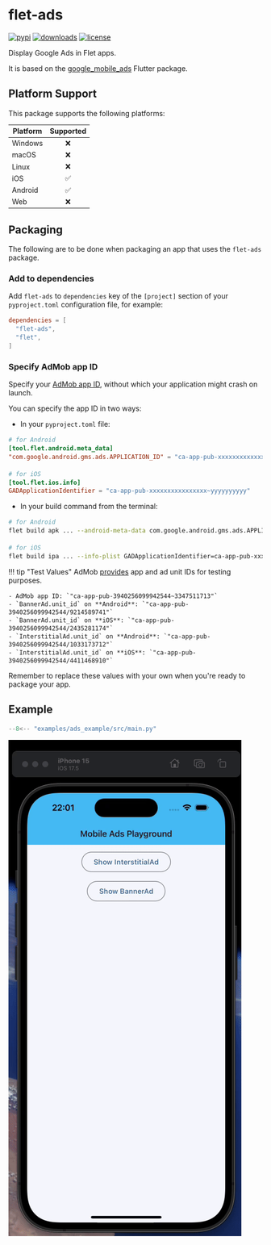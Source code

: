 # flet-ads

[![pypi](https://img.shields.io/pypi/v/flet-ads.svg)](https://pypi.python.org/pypi/flet-ads)
[![downloads](https://static.pepy.tech/badge/flet-ads/month)](https://pepy.tech/project/flet-ads)
[![license](https://img.shields.io/github/license/flet-dev/flet-ads.svg)](https://github.com/flet-dev/flet-ads/blob/main/LICENSE)

Display Google Ads in Flet apps.

It is based on the [google_mobile_ads](https://pub.dev/packages/google_mobile_ads) Flutter package.

## Platform Support

This package supports the following platforms:

| Platform | Supported |
|----------|:---------:|
| Windows  |     ❌     |
| macOS    |     ❌     |
| Linux    |     ❌     |
| iOS      |     ✅     |
| Android  |     ✅     |
| Web      |     ❌     |

## Packaging

The following are to be done when packaging an app that uses the `flet-ads` package.

### Add to dependencies

Add `flet-ads` to `dependencies` key of the `[project]` section of your `pyproject.toml` configuration file, for
example:

```toml
dependencies = [
  "flet-ads",
  "flet",
]
```

### Specify AdMob app ID

Specify your [AdMob app ID](https://support.google.com/admob/answer/7356431), without which your application might crash
on launch.

You can specify the app ID in two ways:

- In your `pyproject.toml` file:

```toml
# for Android
[tool.flet.android.meta_data]
"com.google.android.gms.ads.APPLICATION_ID" = "ca-app-pub-xxxxxxxxxxxxxxxx~yyyyyyyyyy"

# for iOS
[tool.flet.ios.info]
GADApplicationIdentifier = "ca-app-pub-xxxxxxxxxxxxxxxx~yyyyyyyyyy"
```

- In your build command from the terminal:

```bash
# for Android
flet build apk ... --android-meta-data com.google.android.gms.ads.APPLICATION_ID=ca-app-pub-xxxxxxxxxxxxxxxx~yyyyyyyyyy

# for iOS
flet build ipa ... --info-plist GADApplicationIdentifier=ca-app-pub-xxxxxxxxxxxxxxxx~yyyyyyyyyy
```


!!! tip "Test Values"
    AdMob [provides](https://developers.google.com/admob/flutter/banner#always_test_with_test_ads) app and ad unit IDs for testing purposes.

    - AdMob app ID: `"ca-app-pub-3940256099942544~3347511713"`
    - `BannerAd.unit_id` on **Android**: `"ca-app-pub-3940256099942544/9214589741"`
    - `BannerAd.unit_id` on **iOS**: `"ca-app-pub-3940256099942544/2435281174"`
    - `InterstitialAd.unit_id` on **Android**: `"ca-app-pub-3940256099942544/1033173712"`
    - `InterstitialAd.unit_id` on **iOS**: `"ca-app-pub-3940256099942544/4411468910"`

Remember to replace these values with your own when you're ready to package your app.

## Example

```python title="main.py"
--8<-- "examples/ads_example/src/main.py"
``` 

![Demo](assets/ads-demo.gif)
